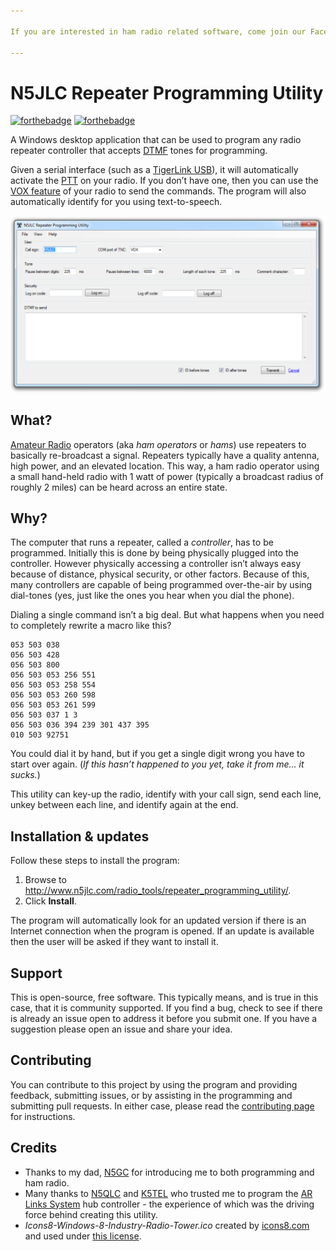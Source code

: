 ```yaml
---

If you are interested in ham radio related software, come join our Facebook group at <a href="https://www.facebook.com/groups/2576444145903691">https://www.facebook.com/groups/2576444145903691</a>.

---
```


<h1 id="n5jlc-repeater-programming-utility">N5JLC Repeater Programming Utility</h1>
<p><a href="http://forthebadge.com"><img src="http://forthebadge.com/images/badges/contains-technical-debt.svg" alt="forthebadge"></a>
<a href="http://forthebadge.com"><img src="http://forthebadge.com/images/badges/powered-by-electricity.svg" alt="forthebadge"></a></p>
<p>A Windows desktop application that can be used to program any radio repeater controller that accepts <a href="https://en.wikipedia.org/wiki/Dual-tone_multi-frequency_signaling">DTMF</a> tones for programming.</p>
<p>Given a serial interface (such as a <a href="http://www.tigertronics.com/signalnk.htm">TigerLink USB</a>), it will automatically activate the <a href="https://en.wikipedia.org/wiki/Push-to-talk">PTT</a> on your radio.  If you don’t have one, then you can use the <a href="https://en.wikipedia.org/wiki/Voice-operated_switch">VOX feature</a> of your radio to send the commands.  The program will also automatically identify for you using text-to-speech.</p>
<p><img src="https://raw.githubusercontent.com/JoshuaCarroll/RepeaterProgrammingUtility/screenshots/screenshot3.png" alt="Screenshot of the N5JLC Repeater Programming Utility with several lines of repeater programming code."></p>
<h2 id="what">What?</h2>
<p><a href="http://www.arrl.org/what-is-amateur-radio">Amateur Radio</a> operators (aka <em>ham operators</em> or <em>hams</em>) use repeaters to basically re-broadcast a signal. Repeaters typically have a quality antenna, high power, and an elevated location.  This way, a ham radio operator using a small hand-held radio with 1 watt of power (typically a broadcast radius of roughly 2 miles) can be heard across an entire state.</p>
<h2 id="why">Why?</h2>
<p>The computer that runs a repeater, called a <em>controller</em>, has to be programmed. Initially this is done by being physically plugged into the controller.  However physically accessing a controller isn’t always easy because of distance, physical security, or other factors.  Because of this, many controllers are capable of being programmed over-the-air by using dial-tones (yes, just like the ones you hear when you dial the phone).</p>
<p>Dialing a single command isn’t a big deal.  But what happens when you need to completely rewrite a macro like this?</p>
<pre><code>053 503 038 
056 503 428
056 503 800
056 503 053 256 551
056 503 053 258 554
056 503 053 260 598 
056 503 053 261 599 
056 503 037 1 3 
056 503 036 394 239 301 437 395
010 503 92751
</code></pre>
<p>You could dial it by hand, but if you get a single digit wrong you have to start over again. (<em>If this hasn’t happened to you yet, take it from me… it sucks.</em>)</p>
<p>This utility can key-up the radio, identify with your call sign, send each line, unkey between each line, and identify again at the end.</p>
<h2 id="installation--updates">Installation &amp; updates</h2>
<p>Follow these steps to install the program:</p>
<ol>
<li>Browse to <a href="http://www.n5jlc.com/radio_tools/repeater_programming_utility/">http://www.n5jlc.com/radio_tools/repeater_programming_utility/</a>.</li>
<li>Click <strong>Install</strong>.</li>
</ol>
<p>The program will automatically look for an updated version if there is an Internet connection when the program is opened.  If an update is available then the user will be asked if they want to install it.</p>
<h2 id="support">Support</h2>
<p>This is open-source, free software.  This typically means, and is true in this case, that it is community supported.  If you find a bug, check to see if there is already an issue open to address it before you submit one.  If you have a suggestion please open an issue and share your idea.</p>
<h2 id="contributing">Contributing</h2>
<p>You can contribute to this project by using the program and providing feedback, submitting issues, or by assisting in the programming and submitting pull requests.  In either case, please read the <a href="CONTRIBUTING.md">contributing page</a> for instructions.</p>
<h2 id="credits">Credits</h2>
<ul>
<li>Thanks to my dad, <a href="https://www.qrz.com/db/n5gc">N5GC</a> for introducing me to both programming and ham radio.</li>
<li>Many thanks to <a href="https://www.qrz.com/db/n5qlc">N5QLC</a> and <a href="https://www.qrz.com/db/k5tel">K5TEL</a> who trusted me to program the <a href="https://cauhf.org/arlinks-system/">AR Links System</a> hub controller - the experience of which was the driving force behind creating this utility.</li>
<li><em>Icons8-Windows-8-Industry-Radio-Tower.ico</em> created by <a href="http://icons8.com">icons8.com</a> and used under <a href="http://icons8.com/license/">this license</a>.</li>
</ul>


